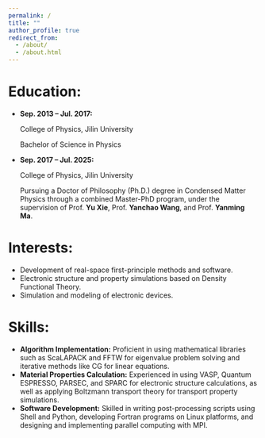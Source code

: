 ```yaml
---
permalink: /
title: ""
author_profile: true
redirect_from: 
  - /about/
  - /about.html
---
```


Education:
=========
 - **Sep. 2013 – Jul. 2017:**

    College of Physics, Jilin University

    Bachelor of Science in Physics

 - **Sep. 2017 – Jul. 2025:**

    College of Physics, Jilin University

    Pursuing a Doctor of Philosophy (Ph.D.) degree in Condensed Matter Physics through a combined Master-PhD program, under the supervision of Prof. **Yu Xie**, Prof. **Yanchao Wang**, and Prof. **Yanming Ma**.


Interests:
==========
 - Development of real-space first-principle methods and software.
 - Electronic structure and property simulations based on Density Functional Theory.
 - Simulation and modeling of electronic devices.

Skills:
=======
 - **Algorithm Implementation:** Proficient in using mathematical libraries such as ScaLAPACK and FFTW for eigenvalue problem solving and iterative methods like CG for linear equations.  
 - **Material Properties Calculation:** Experienced in using VASP, Quantum ESPRESSO, PARSEC, and SPARC for electronic structure calculations, as well as applying Boltzmann transport theory for transport property simulations.  
 - **Software Development:** Skilled in writing post-processing scripts using Shell and Python, developing Fortran programs on Linux platforms, and designing and implementing parallel computing with MPI.
